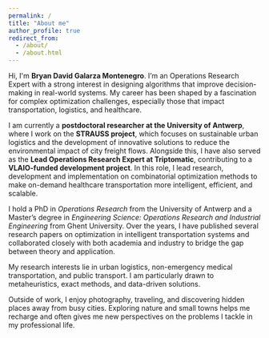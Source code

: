 ```yaml
---
permalink: /
title: "About me"
author_profile: true
redirect_from: 
  - /about/
  - /about.html
---
```


Hi, I'm **Bryan David Galarza Montenegro**. I’m an Operations Research Expert with a strong interest in designing algorithms that improve decision-making in real-world systems. My career has been shaped by a fascination for complex optimization challenges, especially those that impact transportation, logistics, and healthcare.  

I am currently a **postdoctoral researcher at the University of Antwerp**, where I work on the **STRAUSS project**, which focuses on sustainable urban logistics and the development of innovative solutions to reduce the environmental impact of city freight flows. Alongside this, I have also served as the **Lead Operations Research Expert at Triptomatic**, contributing to a **VLAIO-funded development project**. In this role, I lead research, development and implementation on combinatorial optimization methods to make on-demand healthcare transportation more intelligent, efficient, and scalable.  

I hold a PhD in *Operations Research* from the University of Antwerp and a Master’s degree in *Engineering Science: Operations Research and Industrial Engineering* from Ghent University. Over the years, I have published several research papers on optimization in intelligent transportation systems and collaborated closely with both academia and industry to bridge the gap between theory and application.  

My research interests lie in urban logistics, non-emergency medical transportation, and public transport. I am particularly drawn to metaheuristics, exact methods, and data-driven solutions.

Outside of work, I enjoy photography, traveling, and discovering hidden places away from busy cities. Exploring nature and small towns helps me recharge and often gives me new perspectives on the problems I tackle in my professional life.  
